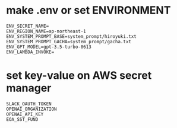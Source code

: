 # make .env or set ENVIRONMENT
```
ENV_SECRET_NAME=
ENV_REGION_NAME=ap-northeast-1
ENV_SYSTEM_PROMPT_BASE=system_prompt/hiroyuki.txt
ENV_SYSTEM_PROMPT_GACHA=system_prompt/gacha.txt
ENV_GPT_MODEL=gpt-3.5-turbo-0613
ENV_LAMBDA_INVOKE=
```


# set key-value on AWS secret manager
```
SLACK_OAUTH_TOKEN
OPENAI_ORGANIZATION
OPENAI_API_KEY
EOA_SST_FUND
```


